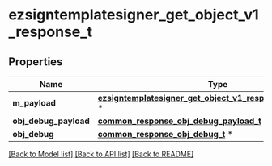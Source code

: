 # ezsigntemplatesigner_get_object_v1_response_t

## Properties
Name | Type | Description | Notes
------------ | ------------- | ------------- | -------------
**m_payload** | [**ezsigntemplatesigner_get_object_v1_response_m_payload_t**](ezsigntemplatesigner_get_object_v1_response_m_payload.md) \* |  | 
**obj_debug_payload** | [**common_response_obj_debug_payload_t**](common_response_obj_debug_payload.md) \* |  | [optional] 
**obj_debug** | [**common_response_obj_debug_t**](common_response_obj_debug.md) \* |  | [optional] 

[[Back to Model list]](../README.md#documentation-for-models) [[Back to API list]](../README.md#documentation-for-api-endpoints) [[Back to README]](../README.md)



